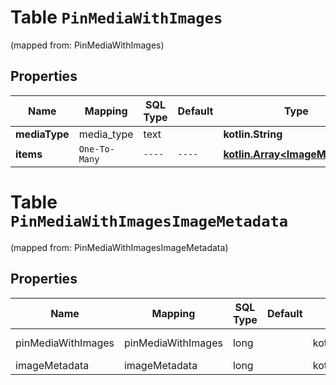 
# Table `PinMediaWithImages`
(mapped from: PinMediaWithImages)

## Properties
Name | Mapping | SQL Type | Default | Type | Description | Notes
---- | ------- | -------- | ------- | ---- | ----------- | -----
**mediaType** | media_type | text |  | **kotlin.String** |  |  [optional]
**items** | `One-To-Many` | `----` | `----`  | [**kotlin.Array&lt;ImageMetadata&gt;**](ImageMetadata.md) |  |  [optional]



# **Table `PinMediaWithImagesImageMetadata`**
(mapped from: PinMediaWithImagesImageMetadata)

## Properties
Name | Mapping | SQL Type | Default | Type | Description | Notes
---- | ------- | -------- | ------- | ---- | ----------- | -----
pinMediaWithImages | pinMediaWithImages | long | | kotlin.Long | Primary Key | *one*
imageMetadata | imageMetadata | long | | kotlin.Long | Foreign Key | *many*



